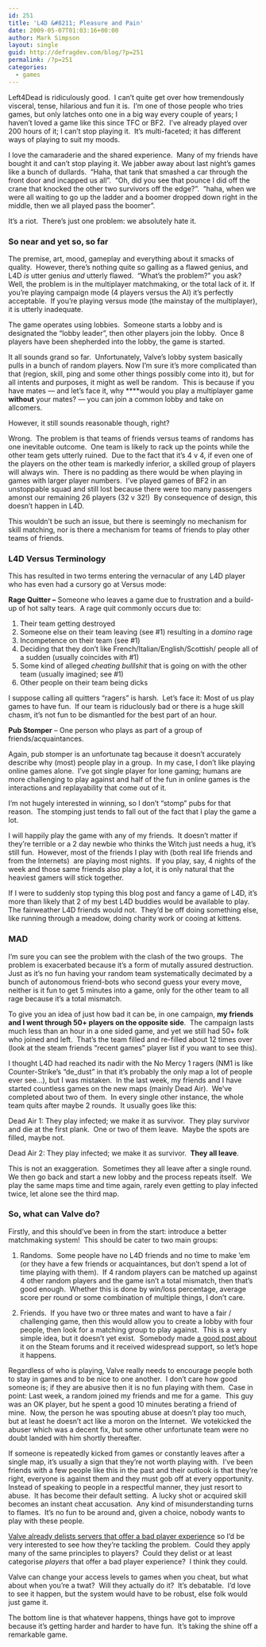 ```yaml
---
id: 251
title: 'L4D &#8211; Pleasure and Pain'
date: 2009-05-07T01:03:16+00:00
author: Mark Simpson
layout: single
guid: http://defragdev.com/blog/?p=251
permalink: /?p=251
categories:
  - games
---
```

Left4Dead is ridiculously good.  I can&#8217;t quite get over how tremendously visceral, tense, hilarious and fun it is.  I&#8217;m one of those people who tries games, but only latches onto one in a big way every couple of years; I haven&#8217;t loved a game like this since TFC or BF2.  I&#8217;ve already played over 200 hours of it; I can&#8217;t stop playing it.  It&#8217;s multi-faceted; it has different ways of playing to suit my moods.

I love the camaraderie and the shared experience.  Many of my friends have bought it and can&#8217;t stop playing it. We jabber away about last night&#8217;s games like a bunch of dullards.  &#8220;Haha, that tank that smashed a car through the front door and incapped us all&#8221;.  &#8220;Oh, did you see that pounce I did off the crane that knocked the other two survivors off the edge?&#8221;.  &#8220;haha, when we were all waiting to go up the ladder and a boomer dropped down right in the middle, then we all played pass the boomer&#8221;.

It&#8217;s a riot.  There&#8217;s just one problem: we absolutely hate it.

### So near and yet so, so far

The premise, art, mood, gameplay and everything about it smacks of quality.  However, there&#8217;s nothing quite so galling as a flawed genius, and L4D _is_ utter genius _and_ utterly flawed.  &#8220;What&#8217;s the problem?&#8221; you ask?  Well, the problem is in the multiplayer matchmaking, or the total lack of it. If you&#8217;re playing campaign mode (4 players versus the AI) it&#8217;s perfectly acceptable.  If you&#8217;re playing versus mode (the mainstay of the multiplayer), it is utterly inadequate.

The game operates using lobbies.  Someone starts a lobby and is designated the &#8220;lobby leader&#8221;, then other players join the lobby.  Once 8 players have been shepherded into the lobby, the game is started.

It all sounds grand so far.  Unfortunately, Valve&#8217;s lobby system basically pulls in a bunch of random players. Now I&#8217;m sure it&#8217;s more complicated than that (region, skill, ping and some other things possibly come into it), but for all intents and purposes, it might as well be random.  This is because if you have mates &#8212; and let&#8217;s face it, why ****would you play a multiplayer game **without** your mates? &#8212; you can join a common lobby and take on allcomers.

However, it still sounds reasonable though, right?

Wrong.  The problem is that teams of friends versus teams of randoms has one inevitable outcome.  One team is likely to rack up the points while the other team gets utterly ruined.  Due to the fact that it&#8217;s 4 v 4, if even one of the players on the other team is markedly inferior, a skilled group of players will always win.  There is no padding as there would be when playing in games with larger player numbers.  I&#8217;ve played games of BF2 in an unstoppable squad and still lost because there were too many passengers amonst our remaining 26 players (32 v 32!)  By consequence of design, this doesn&#8217;t happen in L4D.

This wouldn&#8217;t be such an issue, but there is seemingly no mechanism for skill matching, nor is there a mechanism for teams of friends to play other teams of friends.

### L4D Versus Terminology

This has resulted in two terms entering the vernacular of any L4D player who has even had a cursory go at Versus mode:

**Rage Quitter &#8211;** Someone who leaves a game due to frustration and a build-up of hot salty tears.  A rage quit commonly occurs due to:

  1. Their team getting destroyed
  2. Someone else on their team leaving (see #1) resulting in a _domino_ rage
  3. Incompetence on their team (see #1)
  4. Deciding that they don&#8217;t like French/Italian/English/Scottish/<insert nationality here> people all of a sudden (usually coincides with #1)
  5. Some kind of alleged _cheating_ _bulllshit_ that is going on with the other team (usually imagined; see #1)
  6. Other people on their team being dicks

I suppose calling all quitters &#8220;ragers&#8221; is harsh.  Let&#8217;s face it: Most of us play games to have fun.  If our team is riduclously bad or there is a huge skill chasm, it&#8217;s not fun to be dismantled for the best part of an hour.

**Pub Stomper** &#8211; One person who plays as part of a group of friends/acquaintances.

Again, pub stomper is an unfortunate tag because it doesn&#8217;t accurately describe why (most) people play in a group.  In my case, I don&#8217;t like playing online games alone.  I&#8217;ve got single player for lone gaming; humans are more challenging to play against and half of the fun in online games is the interactions and replayability that come out of it.

I&#8217;m not hugely interested in winning, so I don&#8217;t &#8220;stomp&#8221; pubs for that reason.  The stomping just tends to fall out of the fact that I play the game a lot.

I will happily play the game with any of my friends.  It doesn&#8217;t matter if they&#8217;re terrible or a 2 day newbie who thinks the Witch just needs a hug, it&#8217;s still fun.  However, most of the friends I play with (both real life friends and from the Internets)  are playing most nights.  If you play, say, 4 nights of the week and those same friends also play a lot, it is only natural that the heaviest gamers will stick together.

If I were to suddenly stop typing this blog post and fancy a game of L4D, it&#8217;s more than likely that 2 of my best L4D buddies would be available to play.  The fairweather L4D friends would not.  They&#8217;d be off doing something else, like running through a meadow, doing charity work or cooing at kittens.

### MAD

I&#8217;m sure you can see the problem with the clash of the two groups.  The problem is exacerbated because it&#8217;s a form of mutally assured destruction.  Just as it&#8217;s no fun having your random team systematically decimated by a bunch of autonomous friend-bots who second guess your every move, neither is it fun to get 5 minutes into a game, only for the other team to all rage because it&#8217;s a total mismatch.

To give you an idea of just how bad it can be, in one campaign, **my friends and I went through 50+ players on the opposite side**.  The campaign lasts much less than an hour in a one sided game, and yet we still had 50+ folk who joined and left.  That&#8217;s the team filled and re-filled about 12 times over (look at the steam friends &#8220;recent games&#8221; player list if you want to see this).

I thought L4D had reached its nadir with the No Mercy 1 ragers (NM1 is like Counter-Strike&#8217;s &#8220;de_dust&#8221; in that it&#8217;s probably the only map a lot of people ever see&#8230;), but I was mistaken.  In the last week, my friends and I have started countless games on the new maps (mainly Dead Air).  We&#8217;ve completed about two of them.  In every single other instance, the whole team quits after maybe 2 rounds.  It usually goes like this:

Dead Air 1: They play infected; we make it as survivor.  They play survivor and die at the first plank.  One or two of them leave.  Maybe the spots are filled, maybe not.

Dead Air 2: They play infected; we make it as survivor.  **They all leave**.

This is not an exaggeration.  Sometimes they all leave after a single round. We then go back and start a new lobby and the process repeats itself.  We play the same maps time and time again, rarely even getting to play infected twice, let alone see the third map.

### So, what can Valve do?

Firstly, and this should&#8217;ve been in from the start: introduce a better matchmaking system!  This should be cater to two main groups:

1. Randoms.  Some people have no L4D friends and no time to make &#8217;em (or they have a few friends or acquaintances, but don&#8217;t spend a lot of time playing with them).  If 4 random players can be matched up against 4 other random players and the game isn&#8217;t a total mismatch, then that&#8217;s good enough.  Whether this is done by win/loss percentage, average score per round or some combination of multiple things, I don&#8217;t care.

2. Friends.  If you have two or three mates and want to have a fair / challenging game, then this would allow you to create a lobby with four people, then look for a matching group to play against.  This is a very simple idea, but it doesn&#8217;t yet exist.  Somebody made [a good post about](http://forums.steampowered.com/forums/showthread.php?t=781382) it on the Steam forums and it received widespread support, so let&#8217;s hope it happens.

Regardless of who is playing, Valve really needs to encourage people both to stay in games and to be nice to one another.  I don&#8217;t care how good someone is; if they are abusive then it is no fun playing with them.  Case in point: Last week, a random joined my friends and me for a game.  This guy was an OK player, but he spent a good 10 minutes berating a friend of mine.  Now, the person he was spouting abuse at doesn&#8217;t play too much, but at least he doesn&#8217;t act like a moron on the Internet.  We votekicked the abuser which was a decent fix, but some other unfortunate team were no doubt landed with him shortly thereafter.

If someone is repeatedly kicked from games or constantly leaves after a single map, it&#8217;s usually a sign that they&#8217;re not worth playing with.  I&#8217;ve been friends with a few people like this in the past and their outlook is that they&#8217;re right, everyone is against them and they must gob off at every opportunity.  Instead of speaking to people in a respectful manner, they just resort to abuse.  It has become their default setting.  A lucky shot or acquired skill becomes an instant cheat accusation.  Any kind of misunderstanding turns to flames.  It&#8217;s no fun to be around and, given a choice, nobody wants to play with these people.

[Valve already delists servers that offer a bad player experience](http://www.teamfortress.com/post.php?id=2338) so I&#8217;d be very interested to see how they&#8217;re tackling the problem.  Could they apply many of the same principles to players?  Could they delist or at least categorise _players_ that offer a bad player experience?  I think they could.

Valve can change your access levels to games when you cheat, but what about when you&#8217;re a twat?  Will they actually do it?  It&#8217;s debatable.  I&#8217;d love to see it happen, but the system would have to be robust, else folk would just game it.

The bottom line is that whatever happens, things have got to improve because it&#8217;s getting harder and harder to have fun.  It&#8217;s taking the shine off a remarkable game.